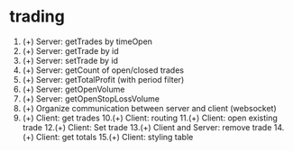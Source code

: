 # trading

1. (+) Server: getTrades by timeOpen
2. (+) Server: getTrade by id
3. (+) Server: setTrade by id
4. (+) Server: getCount of open/closed trades
5. (+) Server: getTotalProfit (with period filter)
6. (+) Server: getOpenVolume
7. (+) Server: getOpenStopLossVolume
8. (+) Organize communication between server and client (websocket)
9. (+) Client: get trades
10.(+) Client: routing
11.(+) Client: open existing trade
12.(+) Client: Set trade
13.(+) Client and Server: remove trade
14.(+) Client: get totals
15.(+) Client: styling table

